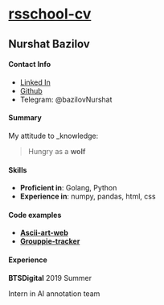 # [**rsschool-cv**](http://github.com)

## **Nurshat Bazilov**

#### **Contact Info**
* [Linked In](https://www.linkedin.com/in/nurshat-bazilov/)
* [Github](https://github.com/Nurshat0092)
* Telegram: @bazilovNurshat

#### **Summary**
My attitude to _knowledge: 
> Hungry as a **wolf**

#### **Skills**
* **Proficient in**: Golang, Python
* **Experience in**: numpy, pandas, html, css

#### **Code examples**
* [**Ascii-art-web**](https://github.com/Nurshat0092)
* [**Grouppie-tracker**](https://github.com/Nurshat0092)

#### **Experience**
**BTSDigital** 2019 Summer

Intern in AI annotation team


